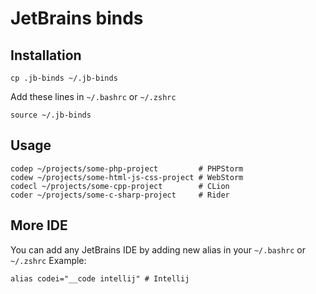 # JetBrains binds

## Installation

```shell
cp .jb-binds ~/.jb-binds
```

Add these lines in `~/.bashrc` or `~/.zshrc`

```shell
source ~/.jb-binds
```

## Usage
```shell
codep ~/projects/some-php-project         # PHPStorm
codew ~/projects/some-html-js-css-project # WebStorm
codecl ~/projects/some-cpp-project        # CLion
coder ~/projects/some-c-sharp-project     # Rider
```

## More IDE
You can add any JetBrains IDE by adding new alias in your `~/.bashrc` or `~/.zshrc`
Example:
```shell
alias codei="__code intellij" # Intellij
```
